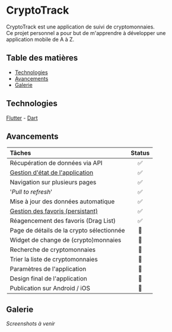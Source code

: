 # CryptoTrack

<!-- Lien vers une version readme anglaise ? -->

CryptoTrack est une application de suivi de cryptomonnaies. <br>
Ce projet personnel a pour but de m'apprendre à développer une application mobile de A à Z.

## Table des matières

 * [Technologies](#technologies)
 * [Avancements](#avancements)
 * [Galerie](#galerie)
 <!--* [Licence](#licence)-->

## Technologies

[Flutter](https://flutter.dev/) - [Dart](https://dart.dev/)

## Avancements 

<div style="margin-left: auto;
    margin-right: auto;
    width: 500px">

| <div style="width: 250px"> Tâches </div>                                                                      | Status                    |
| :---                                                                                                          |           :---:           |
| Récupération de données via API                                                                               |     :white_check_mark:    |
| [Gestion d'état de l'application](https://flutter.dev/docs/development/data-and-backend/state-mgmt/simple)    |     :white_check_mark:    |
| Navigation sur plusieurs pages                                                                                |     :white_check_mark:    |
| '_Pull to refresh_'                                                                                           |     :white_check_mark:    |
| Mise à jour des données automatique                                                                           |     :white_check_mark:    |
| [Gestion des favoris (persistant)](http://flutterdevs.com/blog/using-sharedpreferences-in-flutter/)           |     :white_check_mark:    |
| Réagencement des favoris (Drag List)                                                                          |     :white_check_mark:    |
| Page de détails de la crypto sélectionnée                                                                     |       :construction:      |
| Widget de change de (crypto)monnaies                                                                          |       :construction:      |
| Recherche de cryptomonnaies                                                                                   |       :construction:      |
| Trier la liste de cryptomonnaies                                                                              |       :construction:      |
| Paramètres de l'application                                                                                   |   :black_square_button:   |
| Design final de l'application                                                                                 |   :black_square_button:   |
| Publication sur Android / iOS                                                                                 |   :black_square_button:   |

</div>

## Galerie

_Screenshots à venir_

<!--## Licence

License ? :copyright:-->